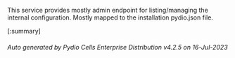 






This service provides mostly admin endpoint for listing/managing the internal configuration. Mostly mapped to the installation pydio.json file.

[:summary]

###### Auto generated by Pydio Cells Enterprise Distribution v4.2.5 on 16-Jul-2023
